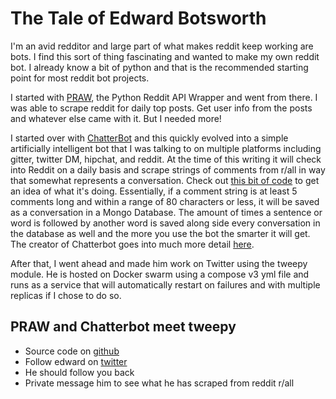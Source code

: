 # The Tale of Edward Botsworth

I'm an avid redditor and large part of what makes reddit keep working are bots.  I find this sort of thing fascinating and wanted to make my own reddit bot.  I already know a bit of python and that is the recommended starting point for most reddit bot projects.

I started with [PRAW](https://praw.readthedocs.io/en/latest/), the Python Reddit API Wrapper and went from there.  I was able to scrape reddit for daily top posts.  Get user info from the posts and whatever else came with it.  But I needed more!

I started over with [ChatterBot](https://github.com/gunthercox/ChatterBot) and this quickly evolved into a simple artificially intelligent bot that I was talking to on multiple platforms including gitter, twitter DM, hipchat, and reddit.  At the time of this writing it will check into Reddit on a daily basis and scrape strings of comments from r/all in way that somewhat represents a conversation. Check out [this bit of code](https://github.com/jahrik/edward/blob/cb36f29f736bad50af0f69a1f2d62a3268031c77/edward.py#L305) to get an idea of what it's doing. Essentially, if a comment string is at least 5 comments long and within a range of 80 characters or less, it will be saved as a conversation in a Mongo Database.  The amount of times a sentence or word is followed by another word is saved along side every conversation in the database as well and the more you use the bot the smarter it will get.  The creator of Chatterbot goes into much more detail [here](https://chatterbot.readthedocs.io/en/stable/training.html).

After that, I went ahead and made him work on Twitter using the tweepy module.  He is hosted on Docker swarm using a compose v3 yml file and runs as a service that will automatically restart on failures and with multiple replicas if I chose to do so.

## PRAW and Chatterbot meet tweepy
* Source code on [github](https://github.com/jahrik/edward)
* Follow edward on [twitter](https://twitter.com/edwardbotsworth)
* He should follow you back
* Private message him to see what he has scraped from reddit r/all
